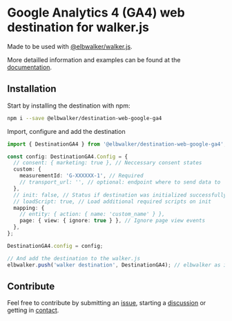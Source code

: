 # Google Analytics 4 (GA4) web destination for walker.js

Made to be used with [@elbwalker/walker.js](https://github.com/elbwalker/walker.js).

More detailled information and examples can be found at the [documentation](https://docs.elbwalker.com/).

## Installation

Start by installing the destination with npm:

```sh
npm i --save @elbwalker/destination-web-google-ga4
```

Import, configure and add the destination

```ts
import { DestinationGA4 } from '@elbwalker/destination-web-google-ga4';

const config: DestinationGA4.Config = {
  // consent: { marketing: true }, // Neccessary consent states
  custom: {
    measurementId: 'G-XXXXXX-1', // Required
    // transport_url: '', // optional: endpoint where to send data to
  },
  // init: false, // Status if destination was initialized successfully or should be skipped
  // loadScript: true, // Load additional required scripts on init
  mapping: {
    // entity: { action: { name: 'custom_name' } },
    page: { view: { ignore: true } }, // Ignore page view events
  },
};

DestinationGA4.config = config;

// And add the destination to the walker.js
elbwalker.push('walker destination', DestinationGA4); // elbwalker as instance of Elbwalker
```

## Contribute

Feel free to contribute by submitting an [issue](https://github.com/elbwalker/walker.js/issues), starting a [discussion](https://github.com/elbwalker/walker.js/discussions) or getting in [contact](https://calendly.com/elb-alexander/30min).
